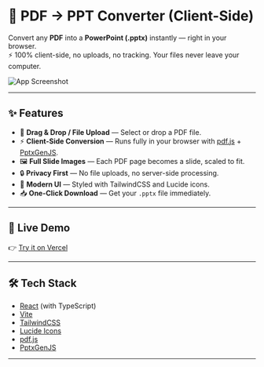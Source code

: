 # 📑 PDF → PPT Converter (Client-Side)

Convert any **PDF** into a **PowerPoint (.pptx)** instantly — right in your browser.  
⚡ 100% client-side, no uploads, no tracking. Your files never leave your computer.

![App Screenshot](./screenshot.png)  
<!-- Or replace with a GIF if you record a demo: ![Demo](./demo.gif) -->

---

## ✨ Features

- 📂 **Drag & Drop / File Upload** — Select or drop a PDF file.
- ⚡ **Client-Side Conversion** — Runs fully in your browser with [pdf.js](https://mozilla.github.io/pdf.js/) + [PptxGenJS](https://gitbrent.github.io/PptxGenJS/).
- 🖼️ **Full Slide Images** — Each PDF page becomes a slide, scaled to fit.
- 🔒 **Privacy First** — No file uploads, no server-side processing.
- 🎨 **Modern UI** — Styled with TailwindCSS and Lucide icons.
- 📥 **One-Click Download** — Get your `.pptx` file immediately.

---

## 🚀 Live Demo

👉 [Try it on Vercel](https://pdf2ppt-orcin.vercel.app/)  

---

## 🛠️ Tech Stack

- [React](https://react.dev/) (with TypeScript)
- [Vite](https://vitejs.dev/)
- [TailwindCSS](https://tailwindcss.com/)
- [Lucide Icons](https://lucide.dev/)
- [pdf.js](https://mozilla.github.io/pdf.js/)
- [PptxGenJS](https://gitbrent.github.io/PptxGenJS/)

---
